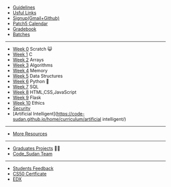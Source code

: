 * [Guidelines](https://code-sudan.github.io/home/curriculum/other/Guidelines/)
* [Usful Links](https://code-sudan.github.io/home/curriculum/other/usefullinks/)
* [Signup(Gmail+Github)](https://code-sudan.github.io/home/curriculum/other/Signup(Gmail+Github)/)
* [Patch5 Calendar](https://code-sudan.github.io/home/curriculum/other/FoundationProgramAl-GadarifCalendar/)
* [Gradebook](https://cs50.me/cs50x)
* [Batches](https://code-sudan.github.io/home/curriculum/other/batches/)

***
* [Week 0](https://code-sudan.github.io/home/curriculum/0/) Scratch 😺
* [Week 1](https://code-sudan.github.io/home/curriculum/1/) C
* [Week 2](https://code-sudan.github.io/home/curriculum/2/) Arrays
* [Week 3](https://code-sudan.github.io/home/curriculum/3/) Algorithms
* [Week 4](https://code-sudan.github.io/home/curriculum/4/) Memory
* [Week 5](https://code-sudan.github.io/home/curriculum/5/) Data Structures
* [Week 6](https://code-sudan.github.io/home/curriculum/6/) Python  🐍
* [Week 7](https://code-sudan.github.io/home/curriculum/7/) SQL
* [Week 8](https://code-sudan.github.io/home/curriculum/8/) HTML,CSS,JavaScript 
* [Week 9](https://code-sudan.github.io/home/curriculum/9/) Flask 
* [Week 10](https://code-sudan.github.io/home/curriculum/10/) Ethics
* [Security](https://code-sudan.github.io/home/curriculum/security/) 
* [Artificial Intelligent](https://code-sudan.github.io/home/curriculum/artificial intelligent/) 

***
* [More Resources](https://code-sudan.github.io/home/curriculum/other/MoreResources/)


***
* [Graduates Projects](https://code-sudan.github.io/home/curriculum/other/graduates/) 🧑‍🎓
* [Code_Sudan Team](https://code-sudan.github.io/home/curriculum/other/team/)


***



* [Students Feedback](https://code-sudan.github.io/home/curriculum/other/feedback/)
* [CS50 Certficate ](https://code-sudan.github.io/home/curriculum/other/cs50Certficate/)
* [EDX ](https://courses.edx.org/courses/course-v1:HarvardX+CS50+X/course/)





